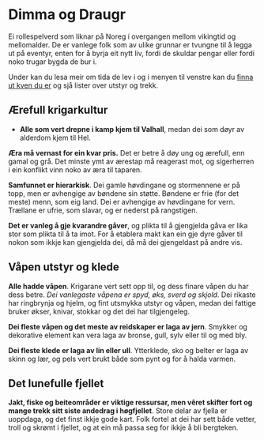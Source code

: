 # Dimma og Draugr

Ei rollespelverd som liknar på Noreg i overgangen mellom vikingtid og mellomalder. De er vanlege folk som av ulike grunnar er tvungne til å legga ut på eventyr, enten for å byrja eit nytt liv, fordi de skuldar pengar eller fordi noko trugar bygda de bur i.

Under kan du lesa meir om tida de lev i og i menyen til venstre kan du [finna ut kven du er](Kven-er-du.md) og sjå lister over utstyr og trekk.

## Ærefull krigarkultur

* __Alle som vert drepne i kamp kjem til Valhall__, medan dei som døyr av alderdom kjem til Hel. 

__Æra må vernast for ein kvar pris.__ Det er betre å døy ung og ærefull, enn gamal og grå. Det minste ymt av ærestap må reagerast mot, og sigerherren i ein konflikt vinn noko av æra til taparen.

__Samfunnet er hierarkisk__. Dei gamle høvdingane og stormennene er på topp, men er avhengige av bøndene sin støtte. Bøndene er frie (for det meste) menn, som eig land. Dei er avhengige av høvdingane for vern. Trællane er ufrie, som slavar, og er nederst på rangstigen.

__Det er vanleg å gje kvarandre gåver__, og plikta til å gjengjelda gåva er lika stor som plikta til å ta imot. For å etablera makt kan ein gje dyre gåver til nokon som ikkje kan gjengjelda dei, då må dei gjengeldast på andre vis.

## Våpen utstyr og klede  

__Alle hadde våpen__. Krigarane vert sett opp til, og dess finare våpen du har dess betre. _Dei vanlegaste våpena er spyd, øks, sverd og skjold_. Dei rikaste har ringbrynja og hjelm, og fint utsmykka utstyr og våpen, medan dei fattige bruker økser, knivar, stokkar og det dei har tilgjengeleg.

__Dei fleste våpen og det meste av reidskaper er laga av jern__. Smykker og dekorative element kan vera laga av bronse, gull, sylv eller til og med bly.

__Dei fleste klede er laga av lin eller ull__. Ytterklede, sko og belter er laga av skinn og lær, og pels vert brukt både som pynt og for å halda varmen. 

## Det lunefulle fjellet

__Jakt, fiske og beiteområder er viktige ressursar, men vêret skifter fort og mange trekk sitt siste andedrag i høgfjellet__. Store delar av fjella er uoppdaga, og det finst ikkje gode kart.
Folk fortel at dei har sett både vetter, troll og skrømt i fjellet, og at ein må passa seg for ikkje å bli bergteken.

